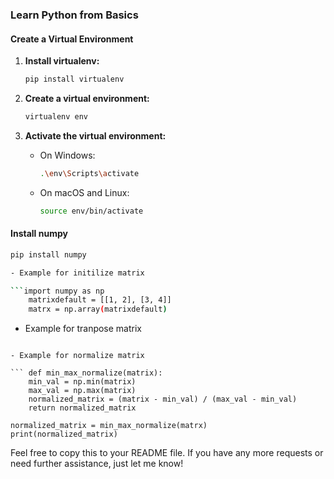 ### Learn Python from Basics

#### Create a Virtual Environment

1. **Install virtualenv:**

    ```bash
    pip install virtualenv
    ```

2. **Create a virtual environment:**

    ```bash
    virtualenv env
    ```

3. **Activate the virtual environment:**
    - On Windows:

      ```bash
      .\env\Scripts\activate
      ```

    - On macOS and Linux:

      ```bash
      source env/bin/activate
      ```

#### Install numpy

```bash
pip install numpy

- Example for initilize matrix

```import numpy as np
    matrixdefault = [[1, 2], [3, 4]]
    matrx = np.array(matrixdefault)
```

- Example for tranpose matrix

```matrxTran = matrx.T

- Example for normalize matrix 

``` def min_max_normalize(matrix):
    min_val = np.min(matrix)
    max_val = np.max(matrix)
    normalized_matrix = (matrix - min_val) / (max_val - min_val)
    return normalized_matrix

normalized_matrix = min_max_normalize(matrx)
print(normalized_matrix)
```

Feel free to copy this to your README file. If you have any more requests or need further assistance, just let me know!
